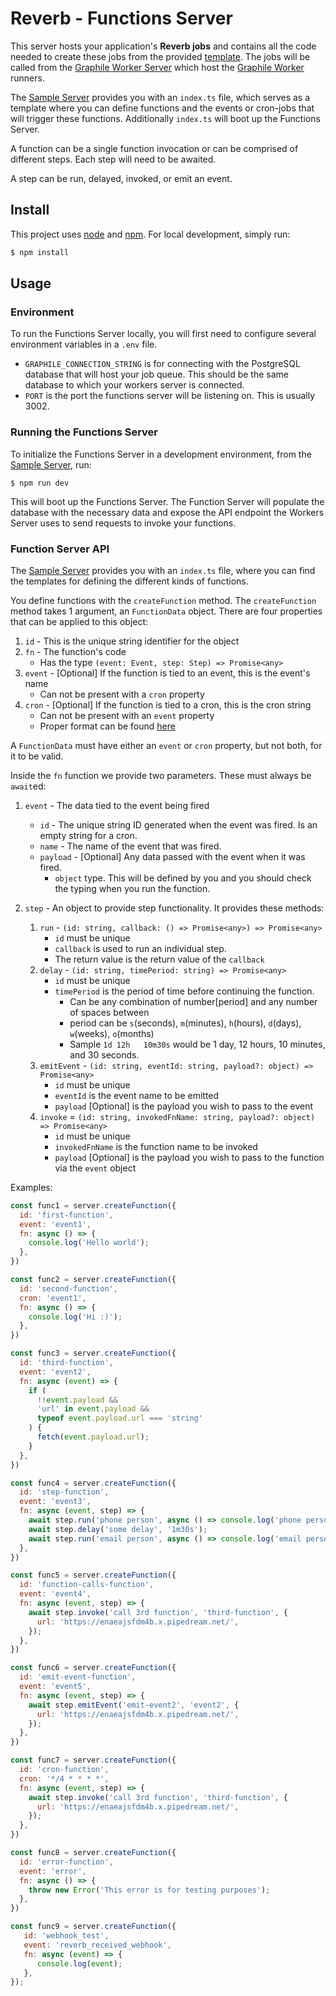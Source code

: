 # Reverb - Functions Server

This server hosts your application's **Reverb jobs** and contains all the code needed to create these jobs from the provided [template](https://github.com/2401-Team-6/reverb/blob/main/sample/src/index.ts). The jobs will be called from the [Graphile Worker Server](https://github.com/2401-Team-6/reverb/tree/main/workers) which host the [Graphile Worker](https://worker.graphile.org/) runners.

The [Sample Server](https://github.com/2401-Team-6/reverb/tree/main/sample) provides you with an `index.ts` file, which serves as a template where you can define functions and the events or cron-jobs that will trigger these functions. Additionally `index.ts` will boot up the Functions Server.

A function can be a single function invocation or can be comprised of different steps. Each step will need to be awaited.

A step can be run, delayed, invoked, or emit an event.

## Install

This project uses [node](http://nodejs.org/) and [npm](https://www.npmjs.com/). For local development, simply run:

```sh
$ npm install
```

## Usage

### Environment
To run the Functions Server locally, you will first need to configure several environment variables in a `.env` file.
- `GRAPHILE_CONNECTION_STRING` is for connecting with the PostgreSQL database that will host your job queue. This should be the same database to which your workers server is connected.
- `PORT` is the port the functions server will be listening on. This is usually 3002. 

### Running the Functions Server

To initialize the Functions Server in a development environment, from the [Sample Server](https://github.com/2401-Team-6/reverb/tree/main/sample), run:

```
$ npm run dev
```

This will boot up the Functions Server. The Function Server will populate the database with the necessary data and expose the API endpoint the Workers Server uses to send requests to invoke your functions.

### Function Server API
The [Sample Server](https://github.com/2401-Team-6/reverb/tree/main/sample) provides you with an `index.ts` file, where you can find the templates for defining the different kinds of functions.

You define functions with the `createFunction` method. The `createFunction` method takes 1 argument, an `FunctionData` object. There are four properties that can be applied to this object:

1. `id` - This is the unique string identifier for the object
2. `fn` - The function's code
   - Has the type `(event: Event, step: Step) => Promise<any>`
3. `event` - [Optional] If the function is tied to an event, this is the event's name
   - Can not be present with a `cron` property
4. `cron` - [Optional] If the function is tied to a cron, this is the cron string
   - Can not be present with an `event` property
   - Proper format can be found [here](https://worker.graphile.org/docs/cron#crontab-format)

A `FunctionData` must have either an `event` or `cron` property, but not both, for it to be valid.

Inside the `fn` function we provide two parameters. These must always be `await`ed:

1. `event` - The data tied to the event being fired
   - `id` - The unique string ID generated when the event was fired. Is an empty string for a cron.
   - `name` - The name of the event that was fired.
   - `payload` - [Optional] Any data passed with the event when it was fired.
     - `object` type. This will be defined by you and you should check the typing when you run the function.

2. `step` - An object to provide step functionality. It provides these methods:
   1. `run` - `(id: string, callback: () => Promise<any>) => Promise<any>`
      - `id` must be unique
      - `callback` is used to run an individual step.
      - The return value is the return value of the `callback`
   2. `delay` - `(id: string, timePeriod: string) => Promise<any>`
      - `id` must be unique
      - `timePeriod` is the period of time before continuing the function.
        - Can be any combination of number[period] and any number of spaces between
        - period can be `s`(seconds), `m`(minutes), `h`(hours), `d`(days), `w`(weeks), `o`(months)
        - Sample `1d 12h   10m30s` would be 1 day, 12 hours, 10 minutes, and 30 seconds.
   3. `emitEvent` - `(id: string, eventId: string, payload?: object) => Promise<any>`
      - `id` must be unique
      - `eventId` is the event name to be emitted
      - `payload` [Optional] is the payload you wish to pass to the event
   4. `invoke` = `(id: string, invokedFnName: string, payload?: object) => Promise<any>`
      - `id` must be unique
      - `invokedFnName` is the function name to be invoked
      - `payload` [Optional] is the payload you wish to pass to the function via the `event` object

Examples:

```js
const func1 = server.createFunction({
  id: 'first-function',
  event: 'event1',
  fn: async () => {
    console.log('Hello world');
  },
})

const func2 = server.createFunction({
  id: 'second-function',
  cron: 'event1',
  fn: async () => {
    console.log('Hi :)');
  },
})

const func3 = server.createFunction({
  id: 'third-function',
  event: 'event2',
  fn: async (event) => {
    if (
      !!event.payload &&
      'url' in event.payload &&
      typeof event.payload.url === 'string'
    ) {
      fetch(event.payload.url);
    }
  },
})

const func4 = server.createFunction({
  id: 'step-function',
  event: 'event3',
  fn: async (event, step) => {
    await step.run('phone person', async () => console.log('phone person'));
    await step.delay('some delay', '1m30s');
    await step.run('email person', async () => console.log('email person'));
  },
})

const func5 = server.createFunction({
  id: 'function-calls-function',
  event: 'event4',
  fn: async (event, step) => {
    await step.invoke('call 3rd function', 'third-function', {
      url: 'https://enaeajsfdm4b.x.pipedream.net/',
    });
  },
})

const func6 = server.createFunction({
  id: 'emit-event-function',
  event: 'event5',
  fn: async (event, step) => {
    await step.emitEvent('emit-event2', 'event2', {
      url: 'https://enaeajsfdm4b.x.pipedream.net/',
    });
  },
})

const func7 = server.createFunction({
  id: 'cron-function',
  cron: '*/4 * * * *',
  fn: async (event, step) => {
    await step.invoke('call 3rd function', 'third-function', {
      url: 'https://enaeajsfdm4b.x.pipedream.net/',
    });
  },
})

const func8 = server.createFunction({
  id: 'error-function',
  event: 'error',
  fn: async () => {
    throw new Error('This error is for testing purposes');
  },
})

const func9 = server.createFunction({
   id: 'webhook_test',
   event: 'reverb_received_webhook',
   fn: async (event) => {
      console.log(event);
   },
});
```
